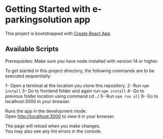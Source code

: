 # Getting Started with e-parkingsolution app

This project is bootstrapped with [Create React App](https://github.com/facebook/create-react-app).

## Available Scripts

Prerequisites:
Make sure you have node installed with version 14 or higher.

To get started in this project directory, the following commands are to be executed sequentially:

1- Open a terminal at the location you clone this repository.
2- Run `npm install`
3- Go to frontend folder and again run `npm install`
4- Go to previous folder location using command cd ../
5- Run `npm run all`
6- Go to localhost:3000 in your browser.

Runs the app in the development mode.\
Open [http://localhost:3000](http://localhost:3000) to view it in your browser.

The page will reload when you make changes.\
You may also see any lint errors in the console.

